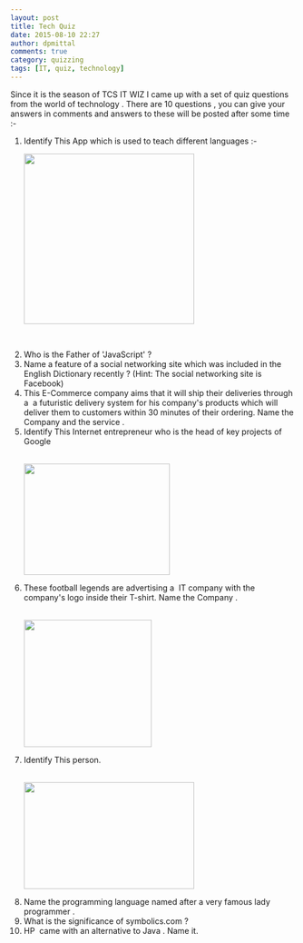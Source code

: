 ```yaml
---
layout: post
title: Tech Quiz
date: 2015-08-10 22:27
author: dpmittal
comments: true
category: quizzing
tags: [IT, quiz, technology]
---
```

Since it is the season of TCS IT WIZ I came up with a set of quiz questions from the world of technology . There are 10 questions , you can give your answers in comments  and answers to these will be posted after some time :-

<ol>
<li> Identify This App which is used to teach different languages :-

<img src="{{ site.baseurl }}/images/duolingo.jpg" width="300" height="300"> </li> <br>

<li> Who is the Father of 'JavaScript' ? </li>

<li> Name a feature of a social networking site which was included in the English Dictionary recently ? (Hint: The social networking site is Facebook) </li>

<li> This E-Commerce company aims that it will ship their deliveries through a  a futuristic delivery system for his company's products which will deliver them to customers within 30 minutes of their ordering. Name the Company and the service . </li>

<li> Identify This Internet entrepreneur who is the head of key projects of Google </li> <br>

<img src="{{ site.baseurl }}/images/images.jpg" width="257" height="196"> <br>

<li> These football legends are advertising a  IT company with the company's logo inside their T-shirt. Name the Company . </li> <br>

<img src="{{ site.baseurl }}/images/images1.jpg" width="225" height="224"> <br>

<li> Identify This person. </li> <br>

<img src="{{ site.baseurl }}/images/question7.jpg" width="300" height="188"><br>

<li> Name the programming language named after a very famous lady programmer . </li>

<li> What is the significance of symbolics.com ? </li>

<li> HP  came with an alternative to Java . Name it. </li>
</ol>
